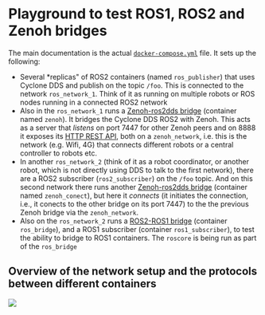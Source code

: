 # Playground to test ROS1, ROS2 and Zenoh bridges

The main documentation is the actual [`docker-compose.yml`](./docker-compose.yml) file. It sets up the following:

* Several *replicas" of ROS2 containers (named `ros_publisher`) that uses Cyclone DDS and publish on the topic `/foo`. This is connected to the network `ros_network_1`. Think of it as running on multiple robots or ROS nodes running in a connected ROS2 network
* Also in the `ros_network_1` runs a [Zenoh-ros2dds bridge](https://github.com/eclipse-zenoh/zenoh-plugin-ros2dds) (container named `zenoh`). It bridges the Cyclone DDS ROS2 with Zenoh. This acts as a server that *listens* on port 7447 for other Zenoh peers and on 8888 it exposes its [HTTP REST API](https://zenoh.io/docs/apis/rest/), both on a `zenoh_network`, i.e. this is the network (e.g. Wifi, 4G) that connects different robots or a central controller to robots etc.
* In another `ros_network_2` (think of it as a robot coordinator, or another robot, which is not directly using DDS to talk to the first network), there are a ROS2 subscriber (`ros2_subscriber`) on the `/foo` topic. And on this second network there runs another [Zenoh-ros2dds bridge](https://github.com/eclipse-zenoh/zenoh-plugin-ros2dds) (container named `zenoh_conect`), but here it *connects* (it initiates the connection, i.e., it conects to the other bridge on its port 7447) to the the previous Zenoh bridge via the `zenoh_network`.
* Also on the `ros_network_2` runs a [ROS2-ROS1 bridge](https://github.com/ros2/ros1_bridge) (container `ros_bridge`), and a ROS1 subscriber (container `ros1_subscriber`), to test the ability to bridge to ROS1 containers. The `roscore` is being run as part of the `ros_bridge`


## Overview of the network setup and the protocols between different containers

[![](http://interactive.blockdiag.com/nwdiag/image?compression=deflate&encoding=base64&src=eJyNkd2KwjAQhe_7FEOu60VFUJQ-w8Lu5SKlSYa2WJIySfGPvLsxTbG4dTVXITPnO2cm6iibsoJrAqDQHjUdgLQp4r3IQgXggkrX8FtKSWhMzsRZtFrhQkrDUjB12WFOulcSJden_S6IPGhZdD1vG1Mjeda8PnS7SYBgNkZ4H2C7Xq3WKdTWdtuNPyzaDxihlUJh_5G-HmAgeJUtTM-NoIYjTUhPlu7FEpdxhrCPWdCfdXyUfmytfPAuegC0JccWcmD3CJwaWSGLpcfLBPj99ZOl8NGHDgSh6Vk_JnHjnNn8nI9elyTuBq6K0Y0)](http://interactive.blockdiag.com/nwdiag/?compression=deflate&src=eJyNkd2KwjAQhe_7FEOu60VFUJQ-w8Lu5SKlSYa2WJIySfGPvLsxTbG4dTVXITPnO2cm6iibsoJrAqDQHjUdgLQp4r3IQgXggkrX8FtKSWhMzsRZtFrhQkrDUjB12WFOulcSJden_S6IPGhZdD1vG1Mjeda8PnS7SYBgNkZ4H2C7Xq3WKdTWdtuNPyzaDxihlUJh_5G-HmAgeJUtTM-NoIYjTUhPlu7FEpdxhrCPWdCfdXyUfmytfPAuegC0JccWcmD3CJwaWSGLpcfLBPj99ZOl8NGHDgSh6Vk_JnHjnNn8nI9elyTuBq6K0Y0)

